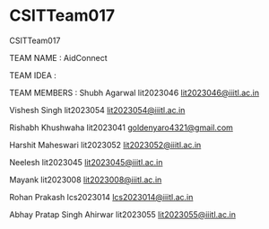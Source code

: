 # CSITTeam017
CSITTeam017

TEAM NAME : AidConnect

TEAM IDEA : 

TEAM MEMBERS : 
Shubh Agarwal lit2023046 lit2023046@iiitl.ac.in

Vishesh Singh lit2023054 lit2023054@iiitl.ac.in

Rishabh Khushwaha lit2023041 goldenyaro4321@gmail.com

Harshit Maheswari  lit2023052 lit2023052@iiitl.ac.in

Neelesh lit2023045 lit2023045@iiitl.ac.in

Mayank lit2023008 lit2023008@iiitl.ac.in

Rohan Prakash lcs2023014 lcs2023014@iiitl.ac.in

Abhay Pratap Singh Ahirwar lit2023055 lit2023055@iiitl.ac.in
